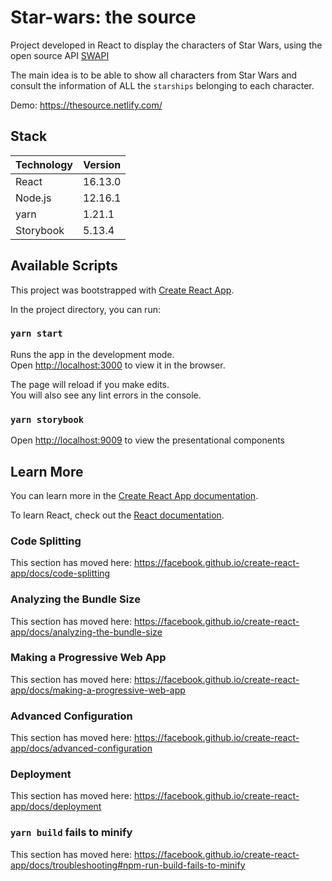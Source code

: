 # Star-wars: the source

Project developed in React to display the characters of Star Wars, using the open source API [SWAPI](https://swapi.co/)

The main idea is to be able to show all characters from Star Wars and consult the information of ALL the `starships` belonging to each character.

Demo: https://thesource.netlify.com/

## Stack

| Technology | Version |
| ---------- | ------- |
| React      | 16.13.0 |
| Node.js    | 12.16.1 |
| yarn       | 1.21.1  |
| Storybook  | 5.13.4  |

## Available Scripts

This project was bootstrapped with [Create React App](https://github.com/facebook/create-react-app).

In the project directory, you can run:

### `yarn start`

Runs the app in the development mode.<br />
Open [http://localhost:3000](http://localhost:3000) to view it in the browser.

The page will reload if you make edits.<br />
You will also see any lint errors in the console.

### `yarn storybook`

Open [http://localhost:9009](http://localhost:9009) to view the presentational components

## Learn More

You can learn more in the [Create React App documentation](https://facebook.github.io/create-react-app/docs/getting-started).

To learn React, check out the [React documentation](https://reactjs.org/).

### Code Splitting

This section has moved here: https://facebook.github.io/create-react-app/docs/code-splitting

### Analyzing the Bundle Size

This section has moved here: https://facebook.github.io/create-react-app/docs/analyzing-the-bundle-size

### Making a Progressive Web App

This section has moved here: https://facebook.github.io/create-react-app/docs/making-a-progressive-web-app

### Advanced Configuration

This section has moved here: https://facebook.github.io/create-react-app/docs/advanced-configuration

### Deployment

This section has moved here: https://facebook.github.io/create-react-app/docs/deployment

### `yarn build` fails to minify

This section has moved here: https://facebook.github.io/create-react-app/docs/troubleshooting#npm-run-build-fails-to-minify

